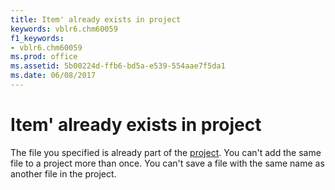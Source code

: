 ```yaml
---
title: Item' already exists in project
keywords: vblr6.chm60059
f1_keywords:
- vblr6.chm60059
ms.prod: office
ms.assetid: 5b00224d-ffb6-bd5a-e539-554aae7f5da1
ms.date: 06/08/2017
---
```



# Item' already exists in project

The file you specified is already part of the [project](../../Glossary/vbe-glossary.md#project). You can't add the same file to a project more than once. You can't save a file with the same name as another file in the project.


